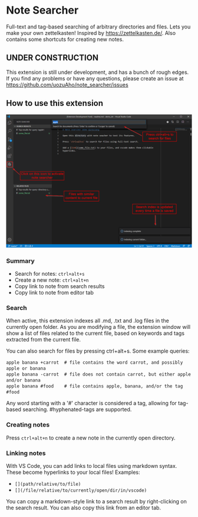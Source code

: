 # Note Searcher

Full-text and tag-based searching of arbitrary directories and files.
Lets you make your own zettelkasten! Inspired by https://zettelkasten.de/.
Also contains some shortcuts for creating new notes.


## UNDER CONSTRUCTION

This extension is still under development, and has a bunch of rough edges.
If you find any problems or have any questions, please create an issue at
https://github.com/uozuAho/note_searcher/issues


## How to use this extension

![extension screenshot](./img/ext_screenshot.png)


### Summary

- Search for notes:  `ctrl+alt+s`
- Create a new note: `ctrl+alt+n`
- Copy link to note from search results
- Copy link to note from editor tab


### Search

When active, this extension indexes all .md, .txt and .log files in the
currently open folder. As you are modifying a file, the extension window will
show a list of files related to the current file, based on keywords and tags
extracted from the current file.

You can also search for files by pressing ctrl+alt+s. Some example queries:

```
apple banana +carrot  # file contains the word carrot, and possibly apple or banana
apple banana -carrot  # file does not contain carrot, but either apple and/or banana
apple banana #food    # file contains apple, banana, and/or the tag #food
```

Any word starting with a '#' character is considered a tag, allowing for
tag-based searching. #hyphenated-tags are supported.


### Creating notes

Press `ctrl+alt+n` to create a new note in the currently open directory.


### Linking notes

With VS Code, you can add links to local files using markdown
syntax. These become hyperlinks to your local files! Examples:

- `[](path/relative/to/file)`
- `[](/file/relative/to/currently/open/dir/in/vscode)`

You can copy a markdown-style link to a search result by right-clicking on
the search result. You can also copy this link from an editor tab.

